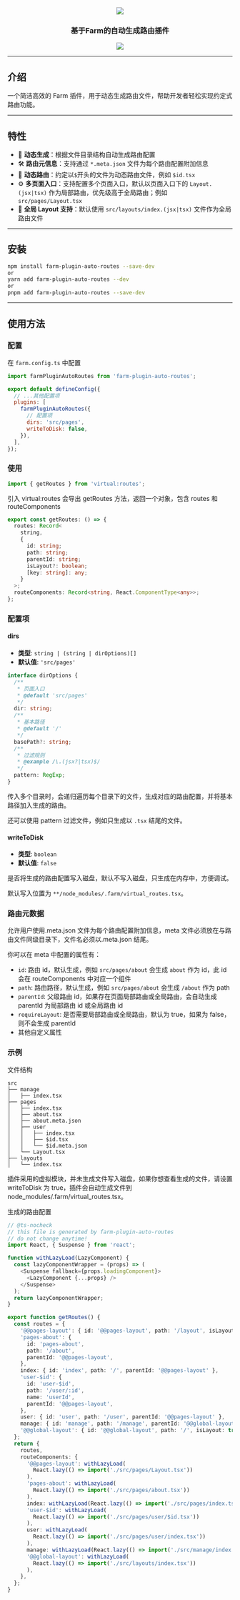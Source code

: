 <div align="center">
  <img src="./assets//logo.png" />
  <h3>基于Farm的自动生成路由插件</h3>
  <p>
    <a href="https://github.com/farm-fe/farm#readme">
      <img src="https://img.shields.io/badge/farmfe-%3E%3D1.0.1-blue?labelColor=%23ff9ff330&color=%238F1A7F" />
    </a>
  </p>
</div>

---

## 介绍

一个简洁高效的 Farm 插件，用于动态生成路由文件，帮助开发者轻松实现约定式路由功能。

---

## 特性

- 📂 **动态生成**：根据文件目录结构自动生成路由配置
- 🛠️ **路由元信息**：支持通过 `*.meta.json` 文件为每个路由配置附加信息
- 🤝 **动态路由**：约定以`$`开头的文件为动态路由文件，例如 `$id.tsx`
- ⚙️ **多页面入口**：支持配置多个页面入口，默认以页面入口下的 `Layout.(jsx|tsx)` 作为局部路由，优先级高于全局路由；例如 `src/pages/Layout.tsx`
- 📝 **全局 Layout 支持**：默认使用 `src/layouts/index.(jsx|tsx)` 文件作为全局路由文件

---

## 安装

```bash
npm install farm-plugin-auto-routes --save-dev
or
yarn add farm-plugin-auto-routes --dev
or
pnpm add farm-plugin-auto-routes --save-dev
```

---

## 使用方法

### 配置

在 `farm.config.ts` 中配置

```javascript
import farmPluginAutoRoutes from 'farm-plugin-auto-routes';

export default defineConfig({
  // ...其他配置项
  plugins: [
    farmPluginAutoRoutes({
      // 配置项
      dirs: 'src/pages',
      writeToDisk: false,
    }),
  ],
});
```

### 使用

```javascript
import { getRoutes } from 'virtual:routes';
```

引入 virtual:routes 会导出 getRoutes 方法，返回一个对象，包含 routes 和 routeComponents

```typescript
export const getRoutes: () => {
  routes: Record<
    string,
    {
      id: string;
      path: string;
      parentId: string;
      isLayout?: boolean;
      [key: string]: any;
    }
  >;
  routeComponents: Record<string, React.ComponentType<any>>;
};
```

### 配置项

#### dirs

- **类型**: `string | (string | dirOptions)[]`
- **默认值**: `'src/pages'`

```typescript
interface dirOptions {
  /**
   * 页面入口
   * @default 'src/pages'
   */
  dir: string;
  /**
   * 基本路径
   * @default '/'
   */
  basePath?: string;
  /**
   * 过滤规则
   * @example /\.(jsx?|tsx)$/
   */
  pattern: RegExp;
}
```

传入多个目录时，会递归遍历每个目录下的文件，生成对应的路由配置，并将基本路径加入生成的路由。

还可以使用 pattern 过滤文件，例如只生成以 `.tsx` 结尾的文件。

#### writeToDisk

- **类型**: `boolean`
- **默认值**: `false`

是否将生成的路由配置写入磁盘，默认不写入磁盘，只生成在内存中，方便调试。

默认写入位置为 `**/node_modules/.farm/virtual_routes.tsx`。

### 路由元数据

允许用户使用.meta.json 文件为每个路由配置附加信息，meta 文件必须放在与路由文件同级目录下，文件名必须以.meta.json 结尾。

你可以在 meta 中配置的属性有：

- `id`: 路由 id，默认生成，例如 `src/pages/about` 会生成 `about` 作为 id，此 id 会在 routeComponents 中对应一个组件
- `path`: 路由路径，默认生成，例如 `src/pages/about` 会生成 `/about` 作为 path
- `parentId`: 父级路由 id，如果存在页面局部路由或全局路由，会自动生成 parentId 为局部路由 id 或全局路由 id
- `requireLayout`: 是否需要局部路由或全局路由，默认为 true，如果为 false，则不会生成 parentId
- 其他自定义属性

### 示例

文件结构

```plaintext
src
├── manage
│   ├── index.tsx
├── pages
│   ├── index.tsx
│   ├── about.tsx
│   ├── about.meta.json
│   ├── user
│   │   ├── index.tsx
│   │   ├── $id.tsx
│   │   └── $id.meta.json
│   └── Layout.tsx
├── layouts
│   └── index.tsx
```

插件采用的虚拟模块，并未生成文件写入磁盘，如果你想查看生成的文件，请设置 writeToDisk 为 true，插件会自动生成文件到 node_modules/.farm/virtual_routes.tsx。

生成的路由配置

```typescript
// @ts-nocheck
// this file is generated by farm-plugin-auto-routes
// do not change anytime!
import React, { Suspense } from 'react';

function withLazyLoad(LazyComponent) {
  const lazyComponentWrapper = (props) => (
    <Suspense fallback={props.loadingComponent}>
      <LazyComponent {...props} />
    </Suspense>
  );
  return lazyComponentWrapper;
}

export function getRoutes() {
  const routes = {
    '@@pages-layout': { id: '@@pages-layout', path: '/layout', isLayout: true },
    'pages-about': {
      id: 'pages-about',
      path: '/about',
      parentId: '@@pages-layout',
    },
    index: { id: 'index', path: '/', parentId: '@@pages-layout' },
    'user-$id': {
      id: 'user-$id',
      path: '/user/:id',
      name: 'userId',
      parentId: '@@pages-layout',
    },
    user: { id: 'user', path: '/user', parentId: '@@pages-layout' },
    manage: { id: 'manage', path: '/manage', parentId: '@@global-layout' },
    '@@global-layout': { id: '@@global-layout', path: '/', isLayout: true },
  };
  return {
    routes,
    routeComponents: {
      '@@pages-layout': withLazyLoad(
        React.lazy(() => import('./src/pages/Layout.tsx'))
      ),
      'pages-about': withLazyLoad(
        React.lazy(() => import('./src/pages/about.tsx'))
      ),
      index: withLazyLoad(React.lazy(() => import('./src/pages/index.tsx'))),
      'user-$id': withLazyLoad(
        React.lazy(() => import('./src/pages/user/$id.tsx'))
      ),
      user: withLazyLoad(
        React.lazy(() => import('./src/pages/user/index.tsx'))
      ),
      manage: withLazyLoad(React.lazy(() => import('./src/manage/index.tsx'))),
      '@@global-layout': withLazyLoad(
        React.lazy(() => import('./src/layouts/index.tsx'))
      ),
    },
  };
}
```

